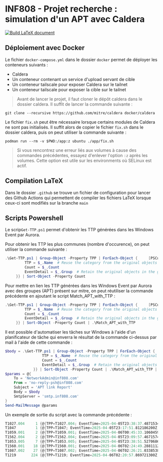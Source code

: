 # INF808 - Projet recherche : simulation d'un APT avec Caldera

[![Build LaTeX document](https://github.com/egourves/inf808-pr/actions/workflows/latex.yml/badge.svg)](https://github.com/egourves/inf808-pr/actions/workflows/latex.yml)

## Déploiement avec Docker

Le fichier `docker-compose.yml` dans le dossier `docker` permet de déployer les conteneurs suivants :
- Caldera
- Un conteneur contenant un service d'upload servant de cible
- Un conteneur tailscale pour exposer Caldera sur le tailnet
- Un conteneur tailscale pour exposer la cible sur le tailnet

> Avant de lancer le projet, il faut cloner le dépôt caldera dans le dossier caldera.
> Il suffit de lancer la commande suivante :

```shell
git clone --recursive https://github.com/mitre/caldera docker/caldera
```

Le fichier `fix.sh` peut être nécessaire lorsque certains modules de Caldera ne sont pas initialisés. Il suffit alors de copier le fichier `fix.sh` dans le dossier caldera, puis on peut utiliser la commande suivante :

```shell
podman run --rm -v $PWD:/app:z ubuntu ./app/fix.sh
```

> Si vous rencontrez une erreur liés aux volumes à cause des commandes précédentes, essayez d'enlever l'option `:z` après les volumes.
> Cette option est utile sur les environments où SELinux est actif.

## Compilation LaTeX

Dans le dossier `.github` se trouve un fichier de configuration pour lancer des Github Actions qui permettent de compiler les fichiers LaTeX lorsque ceux-ci sont modifiés sur la branche `main`

## Scripts Powershell

Le scrip`Get-TTP.ps1` permet d'obtenir les TTP générées dans les Windows Event par Aurora.

Pour obtenir les TTP les plus communes (nombre d'occurence), on peut utiliser la commande suivante :
```powershell
.\Get-TTP.ps1 | Group-Object -Property TPP | ForEach-Object {     [PSCustomObject]@{
         TTP = $_.Name  # Reuse the category from the original objects
         Count = $_.Count
         EventDetail = $_.Group  # Retain the original objects in the group
     }} | Sort-Object -Property Count
```

Pour mettre en lien les TTP générées dans les Windows Event par Aurora avec des groupes (APT) présent sur mitre, on peut réutiliser la commande précédente en ajoutant le script Match_APT_with_TTP :
```powershell
.\Get-TTP.ps1 | Group-Object -Property TPP | ForEach-Object {     [PSCustomObject]@{
         TTP = $_.Name  # Reuse the category from the original objects
         Count = $_.Count
         EventDetail = $_.Group  # Retain the original objects in the group
     }} | Sort-Object -Property Count | .\Match_APT_with_TTP
```

Il est possible d'automatiser les tâches sur Windows à l'aide d'un planificateur de tâche qui enverra le résultat de la commande ci-dessus par mail à l'aide de cette commande : 
```powershell
$body = .\Get-TTP.ps1 | Group-Object -Property TPP | ForEach-Object {     [PSCustomObject]@{
                 TTP = $_.Name  # Reuse the category from the original objects
                 Count = $_.Count
                 EventDetail = $_.Group  # Retain the original objects in the group
             }} | Sort-Object -Property Count | .\Match_APT_with_TTP | Out-String
$params = @{
    To = 'NetworkAdmin@inf808.com'
    From = 'no-reply-psh@inf808.com'
    Subject = 'APT link Report'
    Body = $body
    SmtpServer = 'smtp.inf808.com'
}
Send-MailMessage @params
```

Un exemple de sortie du script avec la commande précédente :
```powershell
T1027.004     1 {@{TPP=T1027.004; EventTime=2025-04-05T23:38:37.487153400Z; Level=2; ParentCommandLine= powershell; CommandLine=\Users\A…
T1047         1 {@{TPP=T1047; EventTime=2025-04-05T23:17:51.812186200Z; Level=2; ParentCommandLine="127.0.0.1" product where "name like …"
T1059.001     2 {@{TPP=T1059.001; EventTime=2025-04-06T00:45:33.106045900Z; Level=2; ParentCommandLine=FromBase64String('CiR1dWlkPSI1ZDk…'
T1562.004     2 {@{TPP=T1562.004; EventTime=2025-04-05T23:09:57.467157400Z; Level=2; ParentCommandLine=; CommandLine=; EventID=99}, @{TP…
T1053.005     7 {@{TPP=T1053.005; EventTime=2025-04-05T23:38:51.527068600Z; Level=2; ParentCommandLine=; CommandLine=; EventID=99}, @{TP…
T1560.001    18 {@{TPP=T1560.001; EventTime=2025-04-06T02:24:49.288111200Z; Level=3; ParentCommandLine=//ts-caldera.tailce1ce1.ts.net -g…
T1087.002    27 {@{TPP=T1087.002; EventTime=2025-04-06T02:26:21.033853800Z; Level=3; ParentCommandLine= powershell.exe -ExecutionPolicy …
T1219       224 {@{TPP=T1219; EventTime=2025-04-06T02:20:57.869721300Z; Level=2; ParentCommandLine=\Users\Administrator\Desktop\AnyDesk.…
```